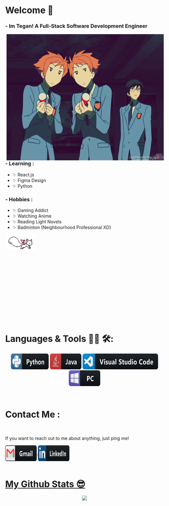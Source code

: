 # Welcome 👋

### - Im Tegan! A Full-Stack Software Development Engineer

<img height="400" width="500" alt="GIF" align="right" src="https://raw.githubusercontent.com/teganjennings/teganjennings/main/assets/welcome.gif">

### - Learning :

- ✨ React.js
- ✨ Figma Design
- ✨ Python

### - Hobbies :

- ✨ Gaming Addict
- ✨ Watching Anime
- ✨ Reading Light Novels
- ✨ Badminton (Neighbourhood Professional XD)

<img src="https://raw.githubusercontent.com/teganjennings/teganjennings/main/assets/kyubey.gif" height="50" />

</br></br>
</br>
</br>
</br>
</br>
</br>
</br>
</br>
</br>
</br>
</br>

# Languages & Tools 👨‍💻 🛠:

<p align="center">

  <!-- For more icons please follow  https://github.com/MikeCodesDotNET/ColoredBadges -->
  <img src="https://raw.githubusercontent.com/teganjennings/teganjennings/main/assets/icons/python.png" alt="python" width="120" height="50">
  <img src="https://raw.githubusercontent.com/teganjennings/teganjennings/main/assets/icons/java.png" alt="java"  width="100" height="50">
  <img src="https://raw.githubusercontent.com/teganjennings/teganjennings/main/assets/icons/visualstudio_code.png" alt="visualstudio_code" width="240" height="50">
  <img src="https://raw.githubusercontent.com/teganjennings/teganjennings/main/assets/icons/pc.png" alt="pc" width="100" height="50">
</p>
</br>

# Contact Me :

<p>
 </br>

If you want to reach out to me about anything, just ping me!

<a href="mailto:teganjennings1@hotmail.com">
 <img align="center" alt="Email" width="100" height="50" src="https://raw.githubusercontent.com/teganjennings/teganjennings/main/assets/icons/gmail.png" />
</a>
<a href="https://www.linkedin.com/in/teganjennings/">
  <img align="center" alt="Linkedin" width="100" height="50" src="https://raw.githubusercontent.com/teganjennings/teganjennings/main/assets/icons/linkedin.png" />
</br
</p>
</br>

# My Github Stats 😎

<p align="center" >  
  <a href="https://github.com/teganjennings/github-readme-stats">
    <img  src="https://github-readme-stats.vercel.app/api?username=teganjennings&&show_icons=true&theme=dracula"/>
  </a>
</p>
